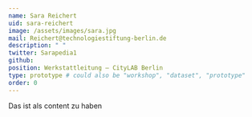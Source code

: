 ```yaml
---
name: Sara Reichert
uid: sara-reichert
image: /assets/images/sara.jpg
mail: Reichert@technologiestiftung-berlin.de
description: " "
twitter: Sarapedia1
github:
position: Werkstattleitung – CityLAB Berlin
type: prototype # could also be "workshop", "dataset", "prototype"
order: 0
---
```


Das ist als content zu haben
